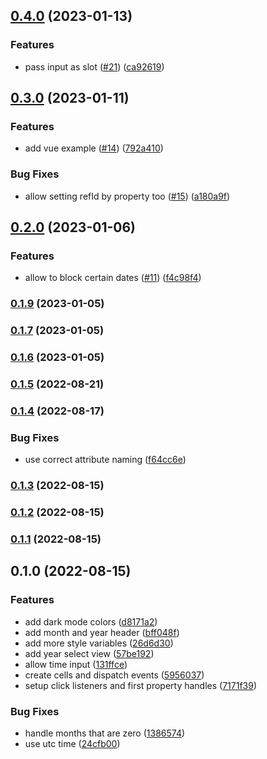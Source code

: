 

## [0.4.0](https://github.com/lorenzvanherwaarden/datetime-web-component/compare/v0.3.0...v0.4.0) (2023-01-13)


### Features

* pass input as slot ([#21](https://github.com/lorenzvanherwaarden/datetime-web-component/issues/21)) ([ca92619](https://github.com/lorenzvanherwaarden/datetime-web-component/commit/ca92619f44ab8e8e99934f9e8d41743aa8c8e950))

## [0.3.0](https://github.com/lorenzvanherwaarden/datetime-web-component/compare/v0.2.0...v0.3.0) (2023-01-11)


### Features

* add vue example ([#14](https://github.com/lorenzvanherwaarden/datetime-web-component/issues/14)) ([792a410](https://github.com/lorenzvanherwaarden/datetime-web-component/commit/792a41074e54b4f283e7394aa47ea31de773fab4))


### Bug Fixes

* allow setting refId by property too ([#15](https://github.com/lorenzvanherwaarden/datetime-web-component/issues/15)) ([a180a9f](https://github.com/lorenzvanherwaarden/datetime-web-component/commit/a180a9f6c33a6555a8f5d284351009721670b638))

## [0.2.0](https://github.com/lorenzvanherwaarden/datetime-web-component/compare/v0.1.9...v0.2.0) (2023-01-06)

### Features

- allow to block certain dates ([#11](https://github.com/lorenzvanherwaarden/datetime-web-component/issues/11)) ([f4c98f4](https://github.com/lorenzvanherwaarden/datetime-web-component/commit/f4c98f468d3d3879c2068fe7657fa928d0e1c832))

### [0.1.9](https://github.com/lorenzvanherwaarden/datetime-web-component/compare/v0.1.7...v0.1.9) (2023-01-05)

### [0.1.7](https://github.com/lorenzvanherwaarden/datetime-web-component/compare/v0.1.6...v0.1.7) (2023-01-05)

### [0.1.6](https://github.com/lorenzvanherwaarden/datetime-web-component/compare/v0.1.5...v0.1.6) (2023-01-05)

### [0.1.5](https://github.com/lorenzvanherwaarden/datetime-web-component/compare/v0.1.4...v0.1.5) (2022-08-21)

### [0.1.4](https://github.com/lorenzvanherwaarden/datetime-web-component/compare/v0.1.3...v0.1.4) (2022-08-17)

### Bug Fixes

- use correct attribute naming ([f64cc6e](https://github.com/lorenzvanherwaarden/datetime-web-component/commit/f64cc6e82e757bba38f1391cacf14a01c368b4cf))

### [0.1.3](https://github.com/lorenzvanherwaarden/datetime-web-component/compare/v0.1.2...v0.1.3) (2022-08-15)

### [0.1.2](https://github.com/lorenzvanherwaarden/datetime-web-component/compare/v0.1.1...v0.1.2) (2022-08-15)

### [0.1.1](https://github.com/lorenzvanherwaarden/datetime-web-component/compare/v0.1.0...v0.1.1) (2022-08-15)

## 0.1.0 (2022-08-15)

### Features

- add dark mode colors ([d8171a2](https://github.com/lorenzvanherwaarden/datetime-web-component/commit/d8171a259f78e9e5c603dd4b426e4b9aa10b5663))
- add month and year header ([bff048f](https://github.com/lorenzvanherwaarden/datetime-web-component/commit/bff048f2dacdb125413a39d0a4223a9cfd49f47a))
- add more style variables ([26d6d30](https://github.com/lorenzvanherwaarden/datetime-web-component/commit/26d6d30fdc314b33c365320081d6d9da0a0530ad))
- add year select view ([57be192](https://github.com/lorenzvanherwaarden/datetime-web-component/commit/57be192a3a1d04af6bd9c0f3164cbfdbbee2a403))
- allow time input ([131ffce](https://github.com/lorenzvanherwaarden/datetime-web-component/commit/131ffce4f682c81a14b6e66627008671986581e8))
- create cells and dispatch events ([5956037](https://github.com/lorenzvanherwaarden/datetime-web-component/commit/5956037a4468ac3a8ad9bd6d5abe8d96d5211679))
- setup click listeners and first property handles ([7171f39](https://github.com/lorenzvanherwaarden/datetime-web-component/commit/7171f394ad7e0ebb4e2c561e54c3986a0be28cf7))

### Bug Fixes

- handle months that are zero ([1386574](https://github.com/lorenzvanherwaarden/datetime-web-component/commit/138657416d7fb61d2bdf973252f23737357f8c9c))
- use utc time ([24cfb00](https://github.com/lorenzvanherwaarden/datetime-web-component/commit/24cfb007d87b33062af72e5c4d15033342b9ac56))